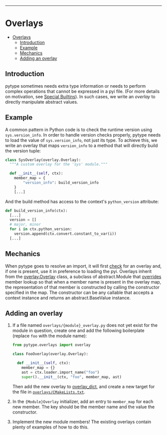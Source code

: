 ---
# Overlays

<!--* freshness: { owner: 'rechen' reviewed: '2021-12-09' } *-->

<!--ts-->
   * [Overlays](#overlays)
      * [Introduction](#introduction)
      * [Example](#example)
      * [Mechanics](#mechanics)
      * [Adding an overlay](#adding-an-overlay)

<!-- Added by: rechen, at: 2022-06-22T23:51-07:00 -->

<!--te-->

## Introduction

pytype sometimes needs extra type information or needs to perform complex
operations that cannot be expressed in a pyi file. (For more details on
motivation, see [Special Builtins][special-builtins]). In such cases, we write
an *overlay* to directly manipulate abstract values.

## Example

A common pattern in Python code is to check the runtime version using
`sys.version_info`. In order to handle version checks properly, pytype needs to
load the value of `sys.version_info`, not just its type. To achieve this, we
write an overlay that maps `version_info` to a method that will directly build
the version tuple:

```python
class SysOverlay(overlay.Overlay):
  """A custom overlay for the 'sys' module."""

  def __init__(self, ctx):
    member_map = {
        "version_info": build_version_info
    }
    [...]
```

And the build method has access to the context's `python_version` attribute:

```python
def build_version_info(ctx):
  [...]
  version = []
  # major, minor
  for i in ctx.python_version:
    version.append(ctx.convert.constant_to_var(i))
  [...]
```

## Mechanics

When pytype goes to resolve an import, it will first [check][overlay-check] for
an overlay and, if one is present, use it in preference to loading the pyi.
Overlays inherit from the [overlay.Overlay][overlay.Overlay] class, a subclass
of abstract.Module that [overrides][member-conversion] member lookup so that
when a member name is present in the overlay map, the representation of that
member is constructed by calling the constructor specified in the map. The
constructor can be any callable that accepts a context instance and returns an
abstract.BaseValue instance.

## Adding an overlay

1.  If a file named `overlays/{module}_overlay.py` does not yet exist for the
    module in question, create one and add the following boilerplate (replace
    `foo` with the module name):

    ```python
    from pytype.overlays import overlay

    class FooOverlay(overlay.Overlay):

      def __init__(self, ctx):
        member_map = {}
        ast = ctx.loader.import_name("foo")
        super().__init__(ctx, "foo", member_map, ast)
    ```

    Then add the new overlay to [overlay_dict][overlay_dict], and create a new
    target for the file in [`overlays/CMakeLists.txt`][overlays-cmake].

1.  In the `{Module}Overlay` initializer, add an entry to `member_map` for each
    new member. The key should be the member name and the value the constructor.

1.  Implement the new module members! The existing overlays contain plenty of
    examples of how to do this.

[overlays-cmake]: https://github.com/google/pytype/blob/main/pytype/overlays/CMakeLists.txt

[member-conversion]: https://github.com/google/pytype/blob/2f2a1483751171421490c352f05955655ea572fa/pytype/overlay.py#L45

[overlay-check]: https://github.com/google/pytype/blob/2f2a1483751171421490c352f05955655ea572fa/pytype/vm.py#L1569-L1580

[overlay_dict]: https://github.com/google/pytype/blob/main/pytype/overlay_dict.py

[overlay.Overlay]: https://github.com/google/pytype/blob/2f2a1483751171421490c352f05955655ea572fa/pytype/overlay.py#L6

[special-builtins]: special_builtins.md
